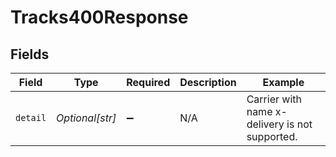 # Tracks400Response


## Fields

| Field                                          | Type                                           | Required                                       | Description                                    | Example                                        |
| ---------------------------------------------- | ---------------------------------------------- | ---------------------------------------------- | ---------------------------------------------- | ---------------------------------------------- |
| `detail`                                       | *Optional[str]*                                | :heavy_minus_sign:                             | N/A                                            | Carrier with name x-delivery is not supported. |